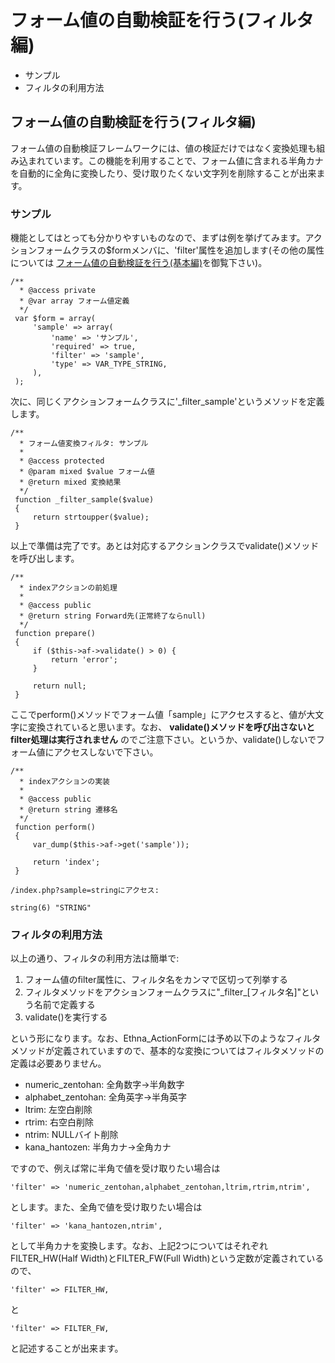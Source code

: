 # フォーム値の自動検証を行う(フィルタ編)
  - サンプル 
  - フィルタの利用方法 

## フォーム値の自動検証を行う(フィルタ編)

フォーム値の自動検証フレームワークには、値の検証だけではなく変換処理も組み込まれています。この機能を利用することで、フォーム値に含まれる半角カナを自動的に全角に変換したり、受け取りたくない文字列を削除することが出来ます。

### サンプル

機能としてはとっても分かりやすいものなので、まずは例を挙げてみます。アクションフォームクラスの$formメンバに、'filter'属性を追加します(その他の属性については [フォーム値の自動検証を行う(基本編)](ethna-document-dev_guide-form-validate.html "ethna-document-dev\_guide-form-validate (737d)")を御覧下さい)。

    /**
      * @access private
      * @var array フォーム値定義
      */
     var $form = array(
         'sample' => array(
             'name' => 'サンプル',
             'required' => true,
             'filter' => 'sample',
             'type' => VAR_TYPE_STRING,
         ),
     );

次に、同じくアクションフォームクラスに'\_filter\_sample'というメソッドを定義します。

    /**
      * フォーム値変換フィルタ: サンプル
      *
      * @access protected
      * @param mixed $value フォーム値
      * @return mixed 変換結果
      */
     function _filter_sample($value)
     {
         return strtoupper($value);
     }

以上で準備は完了です。あとは対応するアクションクラスでvalidate()メソッドを呼び出します。

    /**
      * indexアクションの前処理
      *
      * @access public
      * @return string Forward先(正常終了ならnull)
      */
     function prepare()
     {
         if ($this->af->validate() > 0) {
             return 'error';
         }
     
         return null;
     }

ここでperform()メソッドでフォーム値「sample」にアクセスすると、値が大文字に変換されていると思います。なお、 **validate()メソッドを呼び出さないとfilter処理は実行されません** のでご注意下さい。というか、validate()しないでフォーム値にアクセスしないで下さい。

    /**
      * indexアクションの実装
      *
      * @access public
      * @return string 遷移名
      */
     function perform()
     {
         var_dump($this->af->get('sample'));
     
         return 'index';
     }

    /index.php?sample=stringにアクセス:
    
    string(6) "STRING"

### フィルタの利用方法

以上の通り、フィルタの利用方法は簡単で:

1. フォーム値のfilter属性に、フィルタ名をカンマで区切って列挙する
2. フィルタメソッドをアクションフォームクラスに"\_filter\_[フィルタ名]"という名前で定義する
3. validate()を実行する

という形になります。なお、Ethna\_ActionFormには予め以下のようなフィルタメソッドが定義されていますので、基本的な変換についてはフィルタメソッドの定義は必要ありません。

- numeric\_zentohan: 全角数字→半角数字
- alphabet\_zentohan: 全角英字→半角英字
- ltrim: 左空白削除
- rtrim: 右空白削除
- ntrim: NULLバイト削除
- kana\_hantozen: 半角カナ→全角カナ

ですので、例えば常に半角で値を受け取りたい場合は

    'filter' => 'numeric_zentohan,alphabet_zentohan,ltrim,rtrim,ntrim',

とします。また、全角で値を受け取りたい場合は

    'filter' => 'kana_hantozen,ntrim',

として半角カナを変換します。なお、上記2つについてはそれぞれFILTER\_HW(Half Width)とFILTER\_FW(Full Width)という定数が定義されているので、

    'filter' => FILTER_HW,

と

    'filter' => FILTER_FW,

と記述することが出来ます。

